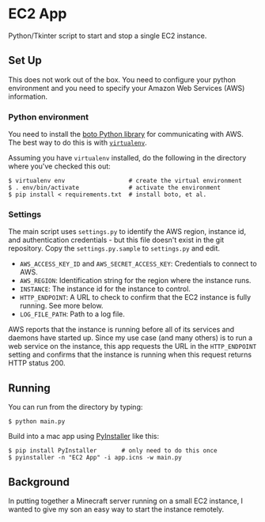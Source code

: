 # EC2 App

Python/Tkinter script to start and stop a single EC2 instance.

## Set Up

This does not work out of the box. You need to configure your python
environment and you need to specify your Amazon Web Services (AWS)
information.

### Python environment

You need to install the
[boto Python library](http://boto.cloudhackers.com/en/latest/) for
communicating with AWS. The best way to do this is with
[`virtualenv`](https://virtualenv.pypa.io/en/latest/).

Assuming you have `virtualenv` installed, do the following in the
directory where you've checked this out:

    $ virtualenv env                  # create the virtual environment
    $ . env/bin/activate              # activate the environment
    $ pip install < requirements.txt  # install boto, et al.

### Settings

The main script uses `settings.py` to identify the AWS region,
instance id, and authentication credentials - but this file doesn't
exist in the git repository. Copy the `settings.py.sample` to
`settings.py` and edit.

* `AWS_ACCESS_KEY_ID` and `AWS_SECRET_ACCESS_KEY`: Credentials to
   connect to AWS.
* `AWS_REGION`: Identification string for the region where the
   instance runs.
* `INSTANCE`: The instance id for the instance to control.
* `HTTP_ENDPOINT`: A URL to check to confirm that the EC2 instance is
   fully running. See more below.
* `LOG_FILE_PATH`: Path to a log file.

AWS reports that the instance is running before all of its services
and daemons have started up. Since my use case (and many others) is to
run a web service on the instance, this app requests the URL in the
`HTTP_ENDPOINT` setting and confirms that the instance is running when
this request returns HTTP status 200.

## Running

You can run from the directory by typing:

    $ python main.py

Build into a mac app using
[PyInstaller](https://pythonhosted.org/PyInstaller/) like this:

    $ pip install PyInstaller       # only need to do this once
    $ pyinstaller -n "EC2 App" -i app.icns -w main.py

## Background

In putting together a Minecraft server running on a small EC2
instance, I wanted to give my son an easy way to start the instance
remotely.
